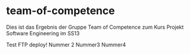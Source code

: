 team-of-competence
==================

Dies ist das Ergebnis der Gruppe Team of Competence zum Kurs Projekt Software Engineering im SS13

Test FTP deploy! Nummer 2 Nummer3 Nummer4